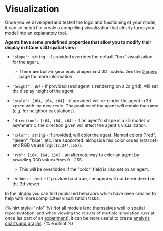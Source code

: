 # Visualization

Once you've developed and tested the logic and functioning of your model, it can be helpful to create a compelling visualization that clearly turns your model into an explanatory tool.

**Agents have some predefined properties that allow you to modify their display in hCore's 3D spatial view:**

* `"shape": string` - if provided overrides the default "box" visualization for the agent. 

  * There are built-in geometric shapes and 3D models. See the [Shapes ](shapes.md)page for more information

* `"height": i64` - if provided \(and agent is rendering on a 2d grid\), will set the display height of the agent.

* `"scale": [i64, i64, i64]` - if provided, will re-render the agent in 3d space with the new scale. The position of the agent will remain the same \(e.g. for neighbor calculations\).

* `"direction": [i64, i64, i64]` - if an agent's shape is a 3D model, or asymmetric, the direction given will affect the agent's visualization.

* `"color": string` - if provided, will color the agent.  Named colors \("red", "green", "blue", etc.\) are supported, alongside hex color codes \(`#223344`\) and RGB values \(`rgb(12,244,155)`\).

* `"rgb": [i64, i64, i64]` - an alternate way to color an agent by providing RGB values from 0 - 255.

  * This will be overridden if the "color" field is also set on an agent.

* `"hidden": bool` - if provided and true, the agent will not be rendered on the 3d viewer.



In the [hIndex](https://hash.ai/index/search?query=display&sort=relevance&page=1) you can find published behaviors which have been created to help with more complicated visualization tasks.

{% hint style="info" %}
Not all models lend themselves well to spatial representation, and when viewing the results of multiple simulation runs at once \(as part of an [experiment](../../experiments/)\), it can be more useful to create [analysis charts and graphs](../../analysis.md).
{% endhint %}

